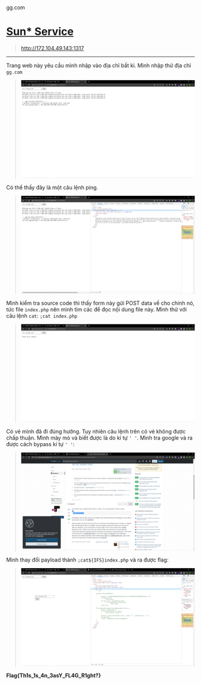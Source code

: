 gg.com

# [Sun\* Service](https://ctf.viblo.asia/puzzles/sun-service-knjw1vcjylx)

> http://172.104.49.143:1317

---

Trang web này yêu cầu mình nhập vào địa chỉ bất kì. Mình nhập thử địa chỉ `gg.com`

> ![](1.png)

Có thể thấy đây là một câu lệnh ping.

> ![](2.png)

Mình kiểm tra source code thì thấy form này gửi POST data về cho chính nó, tức file `index.php` nên mình tìm các để đọc nội dung file này. Mình thử với câu lệnh `cat`: `;cat index.php`

> ![](3.png)

Có vẻ mình đã đi đúng hướng. Tuy nhiên câu lệnh trên có vẻ không được chấp thuận. Mình mày mò và biết được là do kí tự `' '`. Mình tra google và ra được cách bypass kí tự `' '`:

> ![](4.png)

Mình thay đổi payload thành `;cat${IFS}index.php` và ra được flag:

> ![](5.png)

**Flag{Th1s_1s_4n_3asY_FL4G_R1ght?}**
